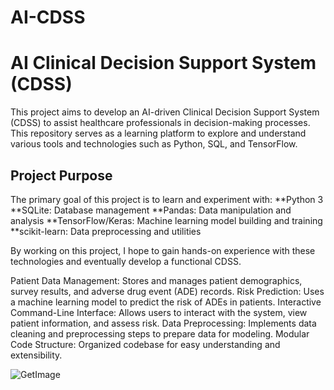 # AI-CDSS

# AI Clinical Decision Support System (CDSS)

This project aims to develop an AI-driven Clinical Decision Support System (CDSS) to assist healthcare professionals in decision-making processes. This repository serves as a learning platform to explore and understand various tools and technologies such as Python, SQL, and TensorFlow.

## Project Purpose

The primary goal of this project is to learn and experiment with:
**Python 3
**SQLite: Database management
**Pandas: Data manipulation and analysis
**TensorFlow/Keras: Machine learning model building and training
**scikit-learn: Data preprocessing and utilities


By working on this project, I hope to gain hands-on experience with these technologies and eventually develop a functional CDSS.


Patient Data Management: Stores and manages patient demographics, survey results, and adverse drug event (ADE) records.
Risk Prediction: Uses a machine learning model to predict the risk of ADEs in patients.
Interactive Command-Line Interface: Allows users to interact with the system, view patient information, and assess risk.
Data Preprocessing: Implements data cleaning and preprocessing steps to prepare data for modeling.
Modular Code Structure: Organized codebase for easy understanding and extensibility.


![GetImage](https://github.com/user-attachments/assets/2cc4101e-54b5-4b97-99b7-212758295f8b)
